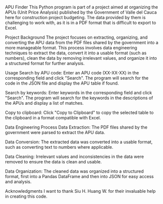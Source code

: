 APU Finder
This Python program is part of a project aimed at organizing the APUs (Unit Price Analysis) published by the Government of Valle del Cauca here for construction project budgeting. The data provided by them is challenging to work with, as it is in a PDF format that is difficult to export to Excel.

Project Background
The project focuses on extracting, organizing, and converting the APU data from the PDF files shared by the government into a more manageable format. This process involves data engineering techniques to extract the data, convert it into a usable format (such as numbers), clean the data by removing irrelevant values, and organize it into a structured format for further analysis.

Usage
Search by APU code: Enter an APU code (XX-XX-XX) in the corresponding field and click "Search". The program will search for the code in the JSON file and display the APU table if found.

Search by keywords: Enter keywords in the corresponding field and click "Search". The program will search for the keywords in the descriptions of the APUs and display a list of matches.

Copy to clipboard: Click "Copy to Clipboard" to copy the selected table to the clipboard in a format compatible with Excel.

Data Engineering Process
Data Extraction: The PDF files shared by the government were parsed to extract the APU data.

Data Conversion: The extracted data was converted into a usable format, such as converting text to numbers where applicable.

Data Cleaning: Irrelevant values and inconsistencies in the data were removed to ensure the data is clean and usable.

Data Organization: The cleaned data was organized into a structured format, first into a Pandas DataFrame and then into JSON for easy access and analysis.

Acknowledgments
I want to thank Siu H. Huang W. for their invaluable help in creating this code.

